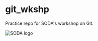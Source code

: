 # git_wkshp
Practice repo for SODA's workshop on Git.

![SODA logo](https://github.com/Bcromas/git_wkshp/blob/master/assets/SODA_logo.png)
